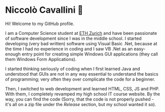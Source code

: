 # Niccolò Cavallini 👋

Hi! Welcome to my GitHub profile. 

I am a Computer Science student at [ETH Zurich](https://inf.ethz.ch) and have been passionate of software development since I was in the middle school.
I started developing (very bad written) software using Visual Basic .Net, because at the time I had no experience in coding and I saw VB .Net as an easy-enough entry point for creating simple Windows GUI applications (they call them Windows Form Applications).

I started thinking seriously of coding when I first learned Java and understood that GUIs are not in any way essential to understand the basics of programming; very often they over complicate the code for a beginner.

Then, I switched to web development and learned HTML, CSS, JS and PHP. With them, I completely revamped my high school IT course website. By the way, you can find the code [](here) (Sorry, that the code is not properly pushed - it's all on a zip file under the _Release_ section, but my school wanted it so).

